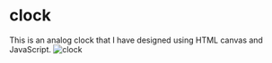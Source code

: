# clock
This is an analog clock that I have designed using HTML canvas and JavaScript.
![clock](https://github.com/rezaa1990/clock/assets/137599894/dd608bb5-2492-44e8-92e7-db93b8c965c3)
